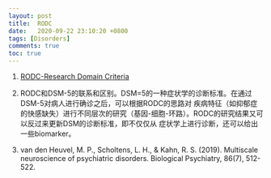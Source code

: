 ```yaml
---
layout: post
title:  RODC
date:   2020-09-22 23:10:20 +0800
tags: [Disorders]
comments: true
toc: true
---
```


1. [RODC-Research Domain Criteria ](https://www.nimh.nih.gov/research/research-funded-by-nimh/rdoc/index.shtml)

2. RODC和DSM-5的联系和区别。DSM=5的一种症状学的诊断标准。在通过DSM-5对病人进行确诊之后，可以根据RODC的思路对
疾病特征（如抑郁症的快感缺失）进行不同层次的研究（基因-细胞-环路）。RODC的研究结果又可以反过来更新DSM的诊断标准，即不仅仅从
症状学上进行诊断，还可以给出一些biomarker。

2. van den Heuvel, M. P., Scholtens, L. H., & Kahn, R. S. (2019). Multiscale neuroscience of psychiatric disorders. Biological Psychiatry, 86(7), 512-522.